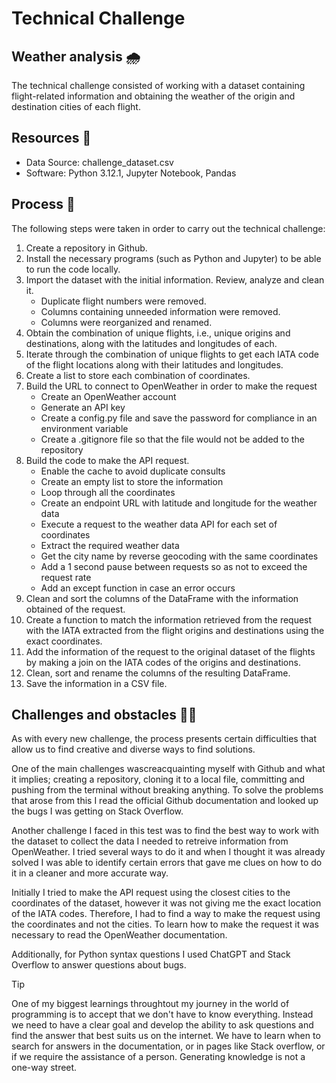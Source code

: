 # Technical Challenge

## Weather analysis 🌧️

The technical challenge consisted of working with a dataset containing flight-related information and obtaining the weather of the origin and destination cities of each flight.

## Resources 🔧
- Data Source: challenge_dataset.csv
- Software: Python 3.12.1, Jupyter Notebook, Pandas

## Process 🔀
The following steps were taken in order to carry out the technical challenge:

1. Create a repository in Github. 
2. Install the necessary programs (such as Python and Jupyter) to be able to run the code locally.
3. Import the dataset with the initial information. Review, analyze and clean it.
   - Duplicate flight numbers were removed.
   - Columns containing unneeded information were removed.
   - Columns were reorganized and renamed.
4.  Obtain the combination of unique flights, i.e., unique origins and destinations, along with the latitudes and longitudes of each. 
5.  Iterate through the combination of unique flights to get each IATA code of the flight locations along with their latitudes and longitudes.
6.  Create a list to store each combination of coordinates.
7. Build the URL to connect to OpenWeather in order to make the request
   - Create an OpenWeather account
   - Generate an API key
   - Create a config.py file and save the password for compliance in an environment variable
   - Create a .gitignore file so that the file would not be added to the repository
8. Build the code to make the API request.
   - Enable the cache to avoid duplicate consults
   - Create an empty list to store the information
   - Loop through all the coordinates
   - Create an endpoint URL with latitude and longitude for the weather data
   - Execute a request to the weather data API for each set of coordinates
   - Extract the required weather data
   - Get the city name by reverse geocoding with the same coordinates
   - Add a 1 second pause between requests so as not to exceed the request rate
   - Add an except function in case an error occurs
10. Clean and sort the columns of the DataFrame with the information obtained of the request.
11. Create a function to match the information retrieved from the request with the IATA extracted from the flight origins and destinations using the exact coordinates.
12. Add the information of the request to the original dataset of the flights by making a join on the IATA codes of the origins and destinations.
13. Clean, sort and rename the columns of the resulting DataFrame.
14. Save the information in a CSV file.

## Challenges and obstacles 💪🏼

As with every new challenge, the process presents certain difficulties that allow us to find creative and diverse ways to find solutions.

One of the main challenges wascreacquainting myself with Github and what it implies; creating a repository, cloning it to a local file, committing and pushing from the terminal without breaking anything. To solve the problems that arose from this I read the official Github documentation and looked up the bugs I was getting on Stack Overflow. 

Another challenge I faced in this test was to find the best way to work with the dataset to collect the data I needed to retreive information from OpenWeather. I tried several ways to do it and when I thought it was already solved I was able to identify certain errors that gave me clues on how to do it in a cleaner and more accurate way. 

Initially I tried to make the API request using the closest cities to the coordinates of the dataset, however it was not giving me the exact location of the IATA codes. Therefore, I had to find a way to make the request using the coordinates and not the cities. To learn how to make the request it was necessary to read the OpenWeather documentation.

Additionally, for Python syntax questions I used ChatGPT and Stack Overflow to answer questions about bugs. 

> [!TIP]
> One of my biggest learnings throughtout my journey in the world of programming is to accept that we don't have to know everything. Instead we need to have a clear goal and develop the ability to ask questions and find the answer that best suits us on the internet. We have to learn when to search for answers in the documentation, or in pages like Stack overflow, or if we require the assistance of a person. Generating knowledge is not a one-way street.







